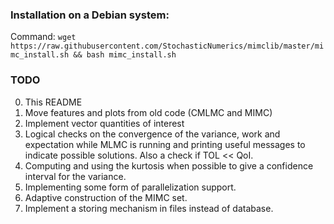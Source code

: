 
### Installation on a Debian system:

Command:
`wget https://raw.githubusercontent.com/StochasticNumerics/mimclib/master/mimc_install.sh && bash mimc_install.sh`


### TODO
0. This README
1. Move features and plots from old code (CMLMC and MIMC)
2. Implement vector quantities of interest
3. Logical checks on the convergence of the variance, work and
   expectation while MLMC is running and printing useful messages to
   indicate possible solutions. Also a check if TOL << QoI.
4. Computing and using the kurtosis when possible to give a confidence
   interval for the variance.
5. Implementing some form of parallelization support.
6. Adaptive construction of the MIMC set.
7. Implement a storing mechanism in files instead of database.
